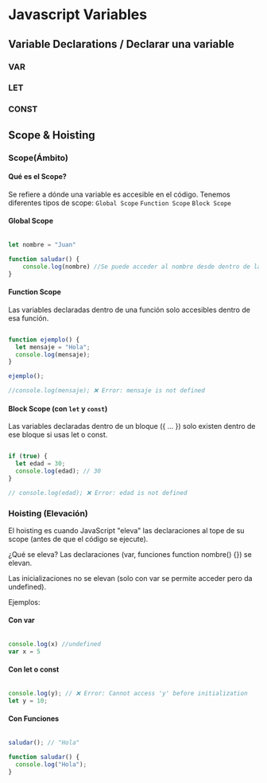 # Javascript Variables

## Variable Declarations / Declarar una variable

### VAR
### LET
### CONST

## Scope & Hoisting

### Scope(Ámbito)

#### Qué es el Scope?

Se refiere a dónde una variable es accesible en el código.
Tenemos diferentes tipos de scope: `Global Scope` `Function Scope` `Block Scope`

#### Global Scope

```javascript

let nombre = "Juan"

function saludar() {
    console.log(nombre) //Se puede acceder al nombre desde dentro de la funcion porque es una variable global
}

```

#### Function Scope

Las variables declaradas dentro de una función solo accesibles dentro de esa función.

```javascript

function ejemplo() {
  let mensaje = "Hola";
  console.log(mensaje);
}

ejemplo();

//console.log(mensaje); ❌ Error: mensaje is not defined

```

#### Block Scope (con `let` y `const`)

Las variables declaradas dentro de un bloque ({ ... }) solo existen dentro de ese bloque si usas let o const.

```javascript

if (true) {
  let edad = 30;
  console.log(edad); // 30
}

// console.log(edad); ❌ Error: edad is not defined

```

### Hoisting (Elevación)

El hoisting es cuando JavaScript "eleva" las declaraciones al tope de su scope (antes de que el código se ejecute).

¿Qué se eleva?
Las declaraciones (var, funciones function nombre() {}) se elevan.

Las inicializaciones no se elevan (solo con var se permite acceder pero da undefined).

Ejemplos: 

#### Con var
```javascript

console.log(x) //undefined
var x = 5

```

#### Con let o const
```javascript

console.log(y); // ❌ Error: Cannot access 'y' before initialization
let y = 10;

```

#### Con Funciones
```javascript

saludar(); // "Hola"

function saludar() {
  console.log("Hola");
}

```


